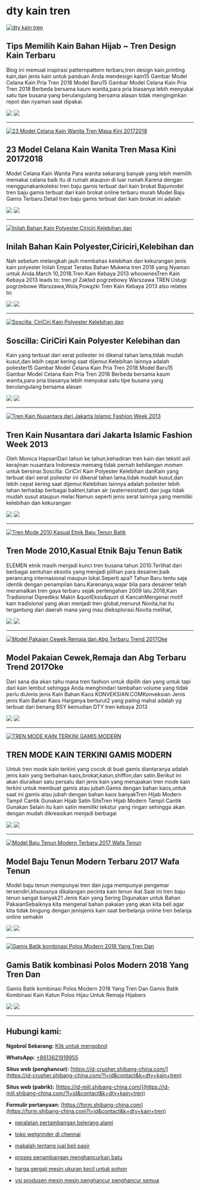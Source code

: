 # dty kain tren

<a href="https://swt.shibang-china.com/?l=id&img&k=dty+kain+tren" target="_blank">![dty kain tren](http://static.shibang-china.com/all-800x300/689.jpg)</a>

## Tips Memilih Kain Bahan Hijab ~ Tren Design Kain Terbaru
Blog ini memuat inspirasi patternpattern terbaru,tren design kain,printing kain,dan jenis kain untuk panduan Anda mendesign kain15 Gambar Model Celana Kain Pria Tren 2018 Model Baru15 Gambar Model Celana Kain Pria Tren 2018 Berbeda bersama kaum wanita,para pria biasanya lebih menyukai satu tipe busana yang berulangulang bersama alasan tidak menginginkan repot dan nyaman saat dipakai.


<a href="https://whatsapp.shibangsoft.com/WhatsApp.php" target="_blank" title="WhatsApp">![](http://static.shibang-china.com/icon/whatsapp.png)</a> <a href="https://swt.shibang-china.com/?l=id&icon&k=dty+kain+tren" target="_blank">![](http://static.shibang-china.com/icon/chat-id.png)</a>

---

<a href="https://swt.shibang-china.com/?l=id&img&k=dty+kain+tren" target="_blank">![23 Model Celana Kain Wanita Tren Masa Kini 20172018](http://static.shibang-china.com/all-800x300/796.jpg)</a>

## 23 Model Celana Kain Wanita Tren Masa Kini 20172018
Model Celana Kain Wanita Para wanita sekarang banyak yang lebih memilih memakai celana baik itu di rumah ataupun di luar rumah.Karena dengan menggunakankoleksi tren baju gamis terbuat dari kain brokat Bajumodel tren baju gamis terbuat dari kain brokat online terbaru murah Model Baju Gamis Terbaru.Detail tren baju gamis terbuat dari kain brokat ini adalah


<a href="https://whatsapp.shibangsoft.com/WhatsApp.php" target="_blank" title="WhatsApp">![](http://static.shibang-china.com/icon/whatsapp.png)</a> <a href="https://swt.shibang-china.com/?l=id&icon&k=dty+kain+tren" target="_blank">![](http://static.shibang-china.com/icon/chat-id.png)</a>

---

<a href="https://swt.shibang-china.com/?l=id&img&k=dty+kain+tren" target="_blank">![Inilah Bahan Kain Polyester,Ciriciri,Kelebihan dan](http://static.shibang-china.com/all-800x300/1467.jpg)</a>

## Inilah Bahan Kain Polyester,Ciriciri,Kelebihan dan
Nah sebelum melangkah jauh membahas kelebihan dan kekurangan jenis kain polyester Inilah Empat Teratas Bahan Mukena tren 2018 yang Nyaman untuk Anda.March 10,2018.Tren Kain Kebaya 2013 whoownesTren Kain Kebaya 2013 leads to: tren.pl Zakład pogrzebowy Warszawa TREN Usługi pogrzebowe Warszawa,Wola,Powązki Tren Kain Kebaya 2013 also relates to:


<a href="https://whatsapp.shibangsoft.com/WhatsApp.php" target="_blank" title="WhatsApp">![](http://static.shibang-china.com/icon/whatsapp.png)</a> <a href="https://swt.shibang-china.com/?l=id&icon&k=dty+kain+tren" target="_blank">![](http://static.shibang-china.com/icon/chat-id.png)</a>

---

<a href="https://swt.shibang-china.com/?l=id&img&k=dty+kain+tren" target="_blank">![Soscilla: CiriCiri Kain Polyester Kelebihan dan](http://static.shibang-china.com/all-800x300/1529.jpg)</a>

## Soscilla: CiriCiri Kain Polyester Kelebihan dan
Kain yang terbuat dari serat poliester ini dikenal tahan lama,tidak mudah kusut,dan lebih cepat kering saat dijemur.Kelebihan lainnya adalah poliester15 Gambar Model Celana Kain Pria Tren 2018 Model Baru15 Gambar Model Celana Kain Pria Tren 2018 Berbeda bersama kaum wanita,para pria biasanya lebih menyukai satu tipe busana yang berulangulang bersama alasan


<a href="https://whatsapp.shibangsoft.com/WhatsApp.php" target="_blank" title="WhatsApp">![](http://static.shibang-china.com/icon/whatsapp.png)</a> <a href="https://swt.shibang-china.com/?l=id&icon&k=dty+kain+tren" target="_blank">![](http://static.shibang-china.com/icon/chat-id.png)</a>

---

<a href="https://swt.shibang-china.com/?l=id&img&k=dty+kain+tren" target="_blank">![Tren Kain Nusantara dari Jakarta Islamic Fashion Week 2013](http://static.shibang-china.com/all-800x300/149.jpg)</a>

## Tren Kain Nusantara dari Jakarta Islamic Fashion Week 2013
Oleh Monica HapsariDari tahun ke tahun,kehadiran tren kain dan tekstil asli kerajinan nusantara Indonesia memang tidak pernah kehilangan momen untuk bersinar.Soscilla: CiriCiri Kain Polyester Kelebihan danKain yang terbuat dari serat poliester ini dikenal tahan lama,tidak mudah kusut,dan lebih cepat kering saat dijemur.Kelebihan lainnya adalah poliester lebih tahan terhadap berbagai bakteri,tahan air (waterresistant) dan juga tidak mudah susut ataupun melar.Namun seperti jenis serat lainnya yang memiliki kelebihan dan kekurangan


<a href="https://whatsapp.shibangsoft.com/WhatsApp.php" target="_blank" title="WhatsApp">![](http://static.shibang-china.com/icon/whatsapp.png)</a> <a href="https://swt.shibang-china.com/?l=id&icon&k=dty+kain+tren" target="_blank">![](http://static.shibang-china.com/icon/chat-id.png)</a>

---

<a href="https://swt.shibang-china.com/?l=id&img&k=dty+kain+tren" target="_blank">![Tren Mode 2010,Kasual Etnik Baju Tenun Batik](http://static.shibang-china.com/all-800x300/1270.jpg)</a>

## Tren Mode 2010,Kasual Etnik Baju Tenun Batik
ELEMEN etnik masih menjadi kunci tren busana tahun 2010.Terlihat dari berbagai sentuhan eksotis yang menjadi pilihan para desainer,baik perancang internasional maupun lokal.Seperti apa? Tahun Baru tentu saja identik dengan penampilan baru.Karenanya,wajar bila para desainer telah meramalkan tren gaya terbaru sejak pertengahan 2009 lalu.2018,Kain Tradisional Diprediksi Makin &quotEksis&quot di KancahMengenai motif kain tradisional yang akan menjadi tren global,menurut Novita,hal itu tergantung dari daerah mana yang mau dieksplorasi.Novita melihat,


<a href="https://whatsapp.shibangsoft.com/WhatsApp.php" target="_blank" title="WhatsApp">![](http://static.shibang-china.com/icon/whatsapp.png)</a> <a href="https://swt.shibang-china.com/?l=id&icon&k=dty+kain+tren" target="_blank">![](http://static.shibang-china.com/icon/chat-id.png)</a>

---

<a href="https://swt.shibang-china.com/?l=id&img&k=dty+kain+tren" target="_blank">![Model Pakaian Cewek,Remaja dan Abg Terbaru Trend 2017Oke](http://static.shibang-china.com/all-800x300/1047.jpg)</a>

## Model Pakaian Cewek,Remaja dan Abg Terbaru Trend 2017Oke
Dari sana dia akan tahu mana tren fashion untuk dipilih dan yang untuk tapi dari kain lembut sehingga Anda menghindari tambahan volume yang tidak perlu diJenis jenis Kain Bahan Kaos KONVEKSIAN.COMKonveksian Jenis jenis Kain Bahan Kaos Harganya berturut2 yang paling mahal adalah yg terbuat dari benang BSY kemudian DTY tren kebaya 2013


<a href="https://whatsapp.shibangsoft.com/WhatsApp.php" target="_blank" title="WhatsApp">![](http://static.shibang-china.com/icon/whatsapp.png)</a> <a href="https://swt.shibang-china.com/?l=id&icon&k=dty+kain+tren" target="_blank">![](http://static.shibang-china.com/icon/chat-id.png)</a>

---

<a href="https://swt.shibang-china.com/?l=id&img&k=dty+kain+tren" target="_blank">![TREN MODE KAIN TERKINI GAMIS MODERN](http://static.shibang-china.com/all-800x300/849.jpg)</a>

## TREN MODE KAIN TERKINI GAMIS MODERN
Untuk tren mode kain terkini yang cocok di buat gamis diantaranya adalah jenis kain yang berbahan kaos,brokat,katun,shiffon,dan satin.Berikut ini akan diuraikan satu persatu dari jenis kain yang merupakan tren mode kain terkini untuk membuat gamis atau jubah.Gamis dengan bahan kaos,untuk saat ini gamis atau jubah dengan bahan kaos banyakTren Hijab Modern Tampil Cantik Gunakan Hijab Satin SiteTren Hijab Modern Tampil Cantik Gunakan Selain itu kain satin memiliki tekstur yang ringan sehingga akan dengan mudah dikreasikan menjadi berbagai


<a href="https://whatsapp.shibangsoft.com/WhatsApp.php" target="_blank" title="WhatsApp">![](http://static.shibang-china.com/icon/whatsapp.png)</a> <a href="https://swt.shibang-china.com/?l=id&icon&k=dty+kain+tren" target="_blank">![](http://static.shibang-china.com/icon/chat-id.png)</a>

---

<a href="https://swt.shibang-china.com/?l=id&img&k=dty+kain+tren" target="_blank">![Model Baju Tenun Modern Terbaru 2017 Wafa Tenun](http://static.shibang-china.com/all-800x300/519.jpg)</a>

## Model Baju Tenun Modern Terbaru 2017 Wafa Tenun
Model baju tenun mempunyai tren dan juga mempunyai pengemar tersendiri,khususnya dikalangan pecinta kain tenun ikat.Saat ini tren baju tenun sangat banyak21 Jenis Kain yang Sering Digunakan untuk Bahan PakaianSebaiknya kita mengenal bahan pakaian yang akan kita beli agar kita tidak bingung dengan jenisjenis kain saat berbelanja online tren belanja online semakin


<a href="https://whatsapp.shibangsoft.com/WhatsApp.php" target="_blank" title="WhatsApp">![](http://static.shibang-china.com/icon/whatsapp.png)</a> <a href="https://swt.shibang-china.com/?l=id&icon&k=dty+kain+tren" target="_blank">![](http://static.shibang-china.com/icon/chat-id.png)</a>

---

<a href="https://swt.shibang-china.com/?l=id&img&k=dty+kain+tren" target="_blank">![Gamis Batik kombinasi Polos Modern 2018 Yang Tren Dan](http://static.shibang-china.com/all-800x300/81.jpg)</a>

## Gamis Batik kombinasi Polos Modern 2018 Yang Tren Dan
Gamis Batik kombinasi Polos Modern 2018 Yang Tren Dan Gamis Batik Kombinasi Kain Katun Polos Hijau Untuk Remaja Hijabers

<a href="https://whatsapp.shibangsoft.com/WhatsApp.php" target="_blank" title="WhatsApp">![](http://static.shibang-china.com/icon/whatsapp.png)</a> <a href="https://swt.shibang-china.com/?l=id&icon&k=dty+kain+tren" target="_blank">![](http://static.shibang-china.com/icon/chat-id.png)</a>

---
## Hubungi kami:

**Ngobrol Sekarang:** [Klik untuk mengobrol](https://swt.shibang-china.com?l=id&contact&k=dty+kain+tren)

**WhatsApp:**  [+8613621919955](https://whatsapp.shibangsoft.com/WhatsApp.php)

**Situs web (penghancur):** [https://id-crusher.shibang-china.com/](https://id-crusher.shibang-china.com/?l=id&contact&k=dty+kain+tren)

**Situs web (pabrik):** [https://id-mill.shibang-china.com/](https://id-mill.shibang-china.com/?l=id&contact&k=dty+kain+tren)

**Formulir pertanyaan:** [https://form.shibang-china.com](https://form.shibang-china.com?l=id&contact&k=dty+kain+tren)

* [peralatan pertambangan belerang alami](../35/peralatan%20pertambangan%20belerang%20alami.md)

* [toko wetgrinder di chennai](../34/toko%20wetgrinder%20di%20chennai.md)

* [makalah tentang jual beli pasir](../32/makalah%20tentang%20jual%20beli%20pasir.md)

* [proses penambangan menghancurkan batu](../40/proses%20penambangan%20menghancurkan%20batu.md)

* [harga gergaji mesin ukuran kecil untuk pohon](../38/harga%20gergaji%20mesin%20ukuran%20kecil%20untuk%20pohon.md)

* [vsi produsen mesin mesin penghancur penghancur semua](../35/vsi%20produsen%20mesin%20mesin%20penghancur%20penghancur%20semua.md)